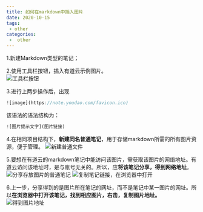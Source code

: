 ```yaml
---
title: 如何在markdown中插入图片
date: 2020-10-15
tags:
 - other
categories:
 -  other
---
```


1.新建Markdown类型的笔记；   

2.使用工具栏按钮，插入有道云示例图片。    
![工具栏按钮](http://note.youdao.com/yws/public/resource/d74de775eea2def2601a0707f69acb5c/xmlnote/1D2A50323E6547C3AB44A331616A3549/2472)   

3.进行上两步操作后，出现
```js
![image](https://note.youdao.com/favicon.ico)  
```
该语法的语法结构为：
```js
![图片提示文字](图片链接)
```
4.在相同项目结构下，**新建同名普通笔记**，用于存储markdown所需的所有图片资源，便于管理。
![新建普通文件](http://note.youdao.com/yws/public/resource/d74de775eea2def2601a0707f69acb5c/xmlnote/C45608355CCA444B8E6E77B28F3A9900/2474) 

5.要想在有道云的markdown笔记中能访问该图片，需获取该图片的网络地址。有道云访问该地址时，是与账号无关的。所以，应**将该笔记分享，得到网络地址**。 ![分享存放图片的普通笔记](http://note.youdao.com/yws/public/resource/d74de775eea2def2601a0707f69acb5c/xmlnote/50671F061B6144CBB7527DF9E6BD5F16/2476) 
![复制笔记链接，在浏览器中打开](http://note.youdao.com/yws/public/resource/d74de775eea2def2601a0707f69acb5c/xmlnote/E38E8CF826C54D8EAA7FB3962A376CCC/2478)     

6.上一步，分享得到的是图片所在笔记的网址，而不是笔记中某一图片的网址。所以**在浏览器中打开该笔记，找到相应图片，右击，复制图片地址。**     
![得到图片地址](http://note.youdao.com/yws/public/resource/d74de775eea2def2601a0707f69acb5c/xmlnote/B338B93A790348A291E9FA1B86866DEC/2480) 